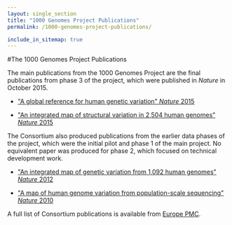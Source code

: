 ```yaml
---
layout: single_section
title: "1000 Genomes Project Publications"
permalink: /1000-genomes-project-publications/

include_in_sitemap: true
---
```

#The 1000 Genomes Project Publications

The main publications from the 1000 Genomes Project are the final publications from phase 3 of the project, which were published in *Nature* in October 2015.

- ["A global reference for human genetic variation" *Nature* 2015](http://www.nature.com/nature/journal/v526/n7571/full/nature15393.html)

- ["An integrated map of structural variation in 2,504 human genomes" *Nature* 2015](http://www.nature.com/nature/journal/v526/n7571/full/nature15394.html)

The Consortium also produced publications from the earlier data phases of the project, which were the initial pilot and phase 1 of the main project. No equivalent paper was produced for phase 2, which focused on technical development work.

- ["An integrated map of genetic variation from 1,092 human genomes" *Nature* 2012](http://www.nature.com/nature/journal/v491/n7422/full/nature11632.html)

- ["A map of human genome variation from population-scale sequencing" *Nature* 2010](http://www.nature.com/nature/journal/v467/n7319/full/nature09534.html)

A full list of Consortium publications is available from [Europe PMC](http://europepmc.org/search?page=1&query=AUTH:%221000+Genomes+Project+Consortium%22&restrict=All+results).
